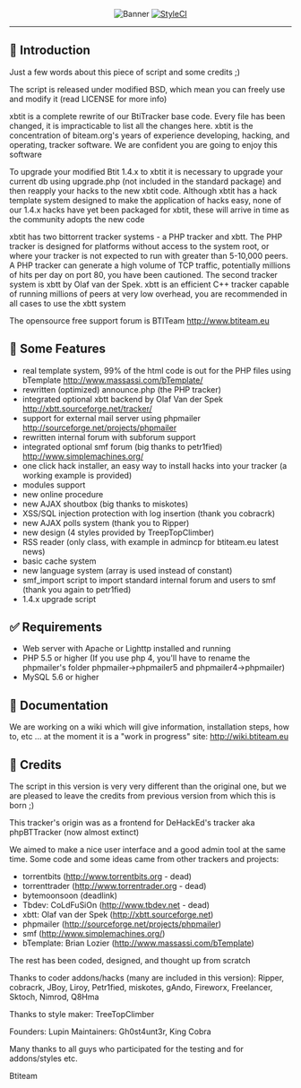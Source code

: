 <p align="center">
    <img src="https://i.imgur.com/f9sGMg2.png" alt="Banner">
    <a href="https://github.styleci.io/repos/158478792"><img src="https://github.styleci.io/repos/158478792/shield?branch=master" alt="StyleCI"></a>
</p>
<hr>

## <a name="introduction"></a> :page_facing_up: Introduction

Just a few words about this piece of script and some credits ;)

The script is released under modified BSD, which mean you can freely use and
modify it (read LICENSE for more info)

xbtit is a complete rewrite of our BtiTracker base code. Every file has been changed, it is impracticable to list all the changes here. xbtit is the concentration of biteam.org's years of experience developing, hacking, and operating, tracker software. We are confident you are going to enjoy this software

To upgrade your modified Btit 1.4.x to xbtit it is necessary to upgrade your current db using upgrade.php (not included in the standard package) and then reapply your hacks to the new xbtit code. Although xbtit has a hack template system designed to make the application of hacks easy, none of our 1.4.x hacks have yet been packaged for xbtit, these will arrive in time as the community adopts the new code

xbtit has two bittorrent tracker systems - a PHP tracker and xbtt. The PHP tracker is designed for platforms without access to the system root, or where your tracker is not expected to run with greater than 5-10,000 peers. A PHP tracker can generate a high volume of TCP traffic, potentially millions of hits per day on port 80, you have been cautioned. The second tracker system is xbtt by Olaf van der Spek. xbtt is an efficient C++ tracker capable of running millions of peers at very low overhead, you are recommended in all cases to use the xbtt system

The opensource free support forum is
BTITeam http://www.btiteam.eu

## <a name="features"></a> 💎 Some Features

- real template system, 99% of the html code is out for the PHP files using bTemplate http://www.massassi.com/bTemplate/
- rewritten (optimized) announce.php (the PHP tracker)
- integrated optional xbtt backend by Olaf Van der Spek http://xbtt.sourceforge.net/tracker/
- support for external mail server using phpmailer http://sourceforge.net/projects/phpmailer
- rewritten internal forum with subforum support
- integrated optional smf forum (big thanks to petr1fied) http://www.simplemachines.org/
- one click hack installer, an easy way to install hacks into your tracker (a working example is provided)
- modules support
- new online procedure
- new AJAX shoutbox (big thanks to miskotes)
- XSS/SQL injection protection with log insertion (thank you cobracrk)
- new AJAX polls system (thank you to Ripper)
- new design (4 styles provided by TreepTopClimber)
- RSS reader (only class, with example in admincp for btiteam.eu latest news)
- basic cache system
- new language system (array is used instead of constant)
- smf_import script to import standard internal forum and users to smf (thank you again to petr1fied)
- 1.4.x upgrade script

## <a name="requirements"></a> :white_check_mark: Requirements

- Web server with Apache or Lighttp installed and running
- PHP 5.5 or higher (If you use php 4, you'll have to rename the phpmailer's folder phpmailer->phpmailer5 and phpmailer4->phpmailer)
- MySQL 5.6 or higher

## <a name="docs"></a> :book: Documentation

We are working on a wiki which will give information, installation steps, how to, etc ...
at the moment it is a "work in progress" site: http://wiki.btiteam.eu

## <a name="credits"></a> :muscle: Credits

The script in this version is very very different than the original one, but we are pleased to leave the credits from previous version from which this is born ;)

This tracker's origin was as a frontend for DeHackEd's tracker aka phpBTTracker (now almost extinct)
 
We aimed to make a nice user interface and a good admin tool at the same time. Some code and some ideas came from other trackers and projects:
- torrentbits (http://www.torrentbits.org - dead)
- torrenttrader (http://www.torrentrader.org - dead)
- bytemoonsoon (deadlink)
- Tbdev: CoLdFuSiOn (http://www.tbdev.net - dead)
- xbtt: Olaf van der Spek (http://xbtt.sourceforge.net)
- phpmailer (http://sourceforge.net/projects/phpmailer)
- smf (http://www.simplemachines.org/)
- bTemplate: Brian Lozier (http://www.massassi.com/bTemplate)

The rest has been coded, designed, and thought up from scratch

Thanks to coder addons/hacks (many are included in this version): 
Ripper, cobracrk, JBoy, Liroy, Petr1fied, miskotes, gAndo, Fireworx, Freelancer, Sktoch, Nimrod, Q8Hma

Thanks to style maker: 
TreeTopClimber

Founders: Lupin
Maintainers: Gh0st4unt3r, King Cobra

Many thanks to all guys who participated for the testing and for addons/styles etc.

Btiteam 

